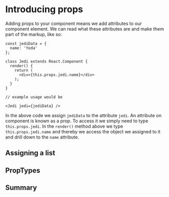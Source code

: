 # Introducing props

Adding props to your component means we add attributes to our component element. We can read what these attributes are and make them part of the markup, like so:

```
const jediData = {
  name: 'Yoda'
};

class Jedi extends React.Component {
  render() {
    return (
      <div>{this.props.jedi.name}</div>
    );
  }    
}

// example usage would be 

<Jedi jedi={jediData} />
```

In the above code we assign `jediData` to the attribute `jedi`. An attribute on component is known as a prop. To access it we simply need to type `this.props.jedi`. In the `render()` method above we type `this.props.jedi.name` and thereby we access the object we assigned to it and drill down to the `name` attribute.

## Assigning a list

## PropTypes

## Summary



